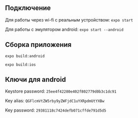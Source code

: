   ## Подключение
  
  Для работы через wi-fi с реальным устройством: `expo start`
  
  Для работы с эмулятором android: `expo start --android`
  
  ## Сборка приложения
  
  `expo build:android`
  
  `expo build:ios`
  
  ## Ключи для android
  
  Keystore password: `25ee4f42280e402f802779d0b3c1dc91`
  
  Key alias:         `QGFlcmVtZW5rby9yZWFjdC1uYXRpdmUtYXBw`
  
  Key password:      `29381118c7424defb071cffde791d5d5`